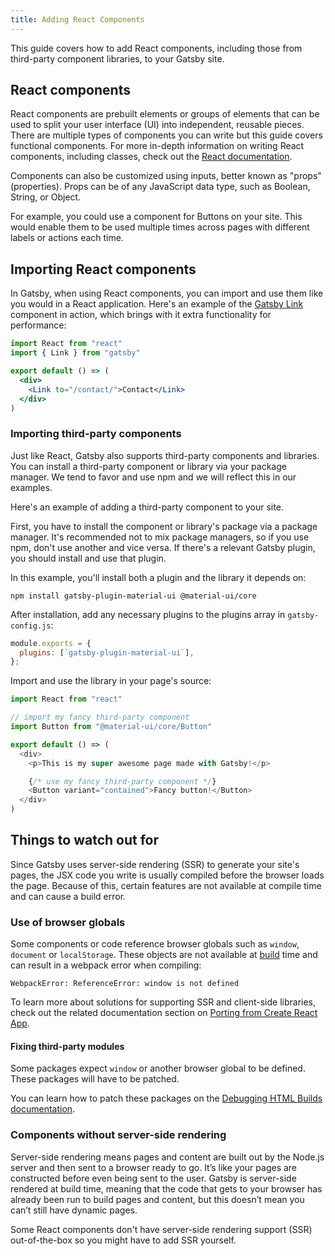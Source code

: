 ```yaml
---
title: Adding React Components
---
```


This guide covers how to add React components, including those from third-party component libraries, to your Gatsby site.

## React components

React components are prebuilt elements or groups of elements that can be used to split your user interface (UI) into independent, reusable pieces. There are multiple types of components you can write but this guide covers functional components. For more in-depth information on writing React components, including classes, check out the [React documentation](https://reactjs.org/docs/components-and-props.html).

Components can also be customized using inputs, better known as "props" (properties). Props can be of any JavaScript data type, such as Boolean, String, or Object.

For example, you could use a component for Buttons on your site. This would enable them to be used multiple times across pages with different labels or actions each time.

## Importing React components

In Gatsby, when using React components, you can import and use them like you would in a React application. Here's an example of the [Gatsby Link](/docs/gatsby-link/) component in action, which brings with it extra functionality for performance:

```jsx
import React from "react"
import { Link } from "gatsby"

export default () => (
  <div>
    <Link to="/contact/">Contact</Link>
  </div>
)
```

### Importing third-party components

Just like React, Gatsby also supports third-party components and libraries. You can install a third-party component or library via your package manager. We tend to favor and use npm and we will reflect this in our examples.

Here's an example of adding a third-party component to your site.

First, you have to install the component or library's package via a package manager. It's recommended not to mix package managers, so if you use npm, don't use another and vice versa. If there's a relevant Gatsby plugin, you should install and use that plugin.

In this example, you'll install both a plugin and the library it depends on:

```shell
npm install gatsby-plugin-material-ui @material-ui/core 
```

After installation, add any necessary plugins to the plugins array in `gatsby-config.js`:

```js:title=gatsby-config.js
module.exports = {
  plugins: [`gatsby-plugin-material-ui`],
};
```

Import and use the library in your page's source:

```jsx:title=index.js
import React from "react"

// import my fancy third-party component
import Button from "@material-ui/core/Button"

export default () => (
  <div>
    <p>This is my super awesome page made with Gatsby!</p>

    {/* use my fancy third-party component */}
    <Button variant="contained">Fancy button!</Button>
  </div>
)
```

## Things to watch out for

Since Gatsby uses server-side rendering (SSR) to generate your site's pages, the JSX code you write is usually compiled before the browser loads the page. Because of this, certain features are not available at compile time and can cause a build error.

### Use of browser globals

Some components or code reference browser globals such as `window`, `document` or `localStorage`. These objects are not available at [build](/docs/glossary#build) time and can result in a webpack error when compiling:

```text
WebpackError: ReferenceError: window is not defined
```

To learn more about solutions for supporting SSR and client-side libraries, check out the related documentation section on [Porting from Create React App](/docs/porting-from-create-react-app-to-gatsby#server-side-rendering-and-browser-apis).

#### Fixing third-party modules

Some packages expect `window` or another browser global to be defined. These packages will have to be patched.

You can learn how to patch these packages on the [Debugging HTML Builds documentation](/docs/debugging-html-builds/#fixing-third-party-modules).

### Components without server-side rendering

Server-side rendering means pages and content are built out by the Node.js server and then sent to a browser ready to go. It’s like your pages are constructed before even being sent to the user. Gatsby is server-side rendered at build time, meaning that the code that gets to your browser has already been run to build pages and content, but this doesn’t mean you can’t still have dynamic pages.

Some React components don't have server-side rendering support (SSR) out-of-the-box so you might have to add SSR yourself.

